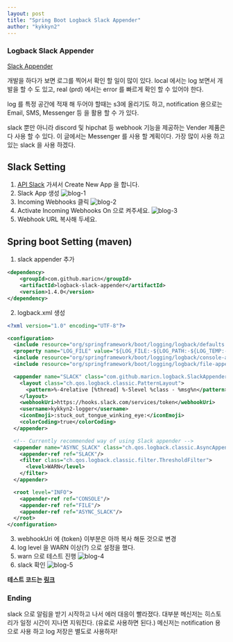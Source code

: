 ```yaml
---
layout: post
title: "Spring Boot Logback Slack Appender"
author: "kykkyn2"
---
```


### Logback Slack Appender

[Slack Appender](https://github.com/maricn/logback-slack-appender)

개발을 하다가 보면 로그를 찍어서 확인 할 일이 많이 있다.
local 에서는 log 보면서 개발을 할 수 도 있고, real (prd) 에서는 error 를 빠르게 확인 할 수 있어야 한다.

log 를 특정 공간에 적재 해 두어야 할때는 s3에 올리기도 하고, notification 용으로는 Email, SMS, Messenger 등 을 활용 할 수 가 있다.

slack 뿐만 아니라 discord 및 hipchat 등 webhook 기능을 제공하는 Vender 제품은 다 사용 할 수 있다.
이 글에서는 Messenger 를 사용 할 계획이다. 가장 많이 사용 하고 있는 slack 을 사용 하겠다.


## Slack Setting

1. [API Slack](https://api.slack.com/apps) 가셔서 Create New App 을 합니다.
2. Slack App 생성
![blog-1](https://user-images.githubusercontent.com/5660626/46941114-5213a300-d0a5-11e8-8d76-07136c3fe240.png)
3. Incoming Webhooks 클릭
![blog-2](https://user-images.githubusercontent.com/5660626/46941570-6310e400-d0a6-11e8-8733-da359241f402.png)
4. Activate Incoming Webhooks On 으로 켜주세요. 
![blog-3](https://user-images.githubusercontent.com/5660626/46941302-c9e1cd80-d0a5-11e8-9f6f-0a8177e5bb7d.png)
5. Webhook URL	복사해 두세요.

## Spring boot Setting (maven)

1. slack appender 추가
```xml
<dependency>
    <groupId>com.github.maricn</groupId>
    <artifactId>logback-slack-appender</artifactId>
    <version>1.4.0</version>
</dependency>
```
2. logback.xml 생성 
```xml
<?xml version="1.0" encoding="UTF-8"?>

<configuration>
  <include resource="org/springframework/boot/logging/logback/defaults.xml"/>
  <property name="LOG_FILE" value="${LOG_FILE:-${LOG_PATH:-${LOG_TEMP:-${java.io.tmpdir:-/tmp}}/}spring.miningLogs}"/>
  <include resource="org/springframework/boot/logging/logback/console-appender.xml"/>
  <include resource="org/springframework/boot/logging/logback/file-appender.xml"/>

  <appender name="SLACK" class="com.github.maricn.logback.SlackAppender">
    <layout class="ch.qos.logback.classic.PatternLayout">
      <pattern>%-4relative [%thread] %-5level %class - %msg%n</pattern>
    </layout>
    <webhookUri>https://hooks.slack.com/services/token</webhookUri>
    <username>kykkyn2-logger</username>
    <iconEmoji>:stuck_out_tongue_winking_eye:</iconEmoji>
    <colorCoding>true</colorCoding>
  </appender>

  <!-- Currently recommended way of using Slack appender -->
  <appender name="ASYNC_SLACK" class="ch.qos.logback.classic.AsyncAppender">
    <appender-ref ref="SLACK"/>
    <filter class="ch.qos.logback.classic.filter.ThresholdFilter">
      <level>WARN</level>
    </filter>
  </appender>

  <root level="INFO">
    <appender-ref ref="CONSOLE"/>
    <appender-ref ref="FILE"/>
    <appender-ref ref="ASYNC_SLACK"/>
  </root>
</configuration>
```
3. webhookUri 에 {token} 이부분은 아까 복사 해둔 것으로 변경
4. log level 을 WARN 이상(?) 으로 설정을 했다.
5. warn 으로 테스트 진행
![blog-4](https://user-images.githubusercontent.com/5660626/46942471-5f7e5c80-d0a8-11e8-99ac-505f77de870b.png)
6. slack 확인
![blog-5](https://user-images.githubusercontent.com/5660626/46942476-61482000-d0a8-11e8-9a7d-d84814ee9ac7.png)


**테스트 코드는 [링크](https://github.com/kykkyn2/spring-boot-slack-appender)**

### Ending

slack 으로 알림을 받기 시작하고 나서 에러 대응이 빨라졌다.
대부분 메신저는 히스토리가 일정 시간이 지나면 지워진다. (유료로 사용하면 된다.)
메신저는 notification 용 으로 사용 하고 log 저장은 별도로 사용하자!


